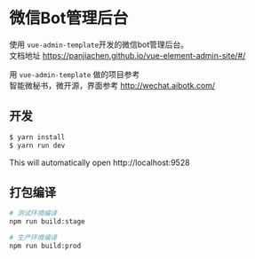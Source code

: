 # 微信Bot管理后台   
使用 `vue-admin-template`开发的微信bot管理后台。     
文档地址 https://panjiachen.github.io/vue-element-admin-site/#/         

用 `vue-admin-template` 做的项目参考    
智能微秘书，微开源，界面参考   http://wechat.aibotk.com/       

## 开发
```bash
$ yarn install
$ yarn run dev
```
This will automatically open http://localhost:9528

## 打包编译
```bash
# 测试环境编译
npm run build:stage

# 生产环境编译
npm run build:prod
```

